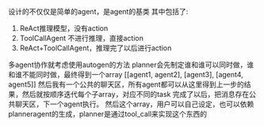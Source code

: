 设计的不仅仅是简单的agent，是agent的基类
其中包括了:
1. ReAct推理模型，没有action
2. ToolCallAgent 不进行推理，直接action
3. ReAct+ToolCallAgent，推理完了以后进行action

多agent协作就考虑使用autogen的方法
planner会先制定谁和谁可以同时做，谁和谁不能同时做，最终得到一个array
[[agent1, agent2], [agent3], [agent4, agent5]]
然后我有一个公共的聊天区，所有agent都可以从这里得到上一步的结果，然后就按顺序迭代每个子array，对应不同的task
完成了以后，把消息存在公共聊天区，下一个agent执行。
然后这个array，用户可以自己设定，也可以依赖planneragent的生成，planner是通过tool_call来实现这个东西的


